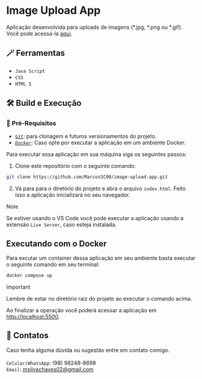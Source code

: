 # Image Upload App

Aplicação desenvolvida para uploads de imagens (*.jpg, *.png ou *.gif).</br>
Você pode acessá-la [aqui](https://image-upload-app-two.vercel.app/).

## 🪄 Ferramentas

- `Java Script`
- `CSS`
- `HTML 5`

## 🛠️ Build e Execução

### 👀 Pré-Requisitos

- [`Git`](https://git-scm.com/): para clonagem e futuros versionamentos do projeto.
- [*`Docker`*](https://docs.docker.com/): Caso opte por executar a aplicação em um ambiente Docker.

Para executar essa aplicação em sua máquina siga os seguintes passos:

1. Clone este repositório com o seguinte comando:
```bash
git clone https://github.com/MarcosSC00/image-upload-app.git
```
2. Vá para para o diretório do projeto e abra o arquivo `index.html`. Feito isso a aplicação inicializará no seu navegador.</br>

>[!NOTE]
>Se estiver usando o VS Code você pode executar a aplicação usando a extensão `Live Server`, caso esteja instalada.

## Executando com o Docker

Para excutar um container dessa aplicação em seu ambiente basta executar o seguinte comando em seu terminal:
```bash
docker compose up
```
>[!IMPORTANT]
>Lembre de estar no diretório raiz do projeto ao executar o comando acima.
>
Ao finalizar a operação você poderá acessar a aplicação em [http://localhost:5500](http://localhost:5500).

## 📲 Contatos

Caso tenha alguma dúvida ou sugestão entre em contato comigo.</br>
</br>
`Celular/WhatsApp`: (98) 98248-8698</br>
`Email`: msilvachaves02@gmail.com</br>
